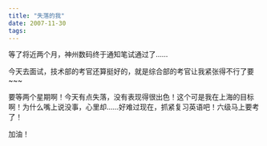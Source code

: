 ```yaml
---
title: "失落的我"
date: 2007-11-30
tags:
---
```


等了将近两个月，神州数码终于通知笔试通过了……

今天去面试，技术部的考官还算挺好的，就是综合部的考官让我紧张得不行了要~~~

要等两个星期啊！今天有点失落，没有表现得很出色！这个可是我在上海的目标啊！为什么嘴上说没事，心里却……好难过现在，抓紧复习英语吧！六级马上要考了！

加油！
